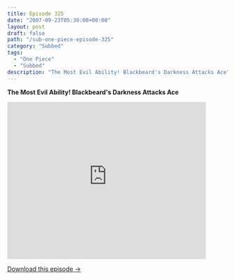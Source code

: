 ```yaml
---
title: Episode 325
date: "2007-09-23T05:30:00+00:00"
layout: post
draft: false
path: "/sub-one-piece-episode-325"
category: "Subbed"
tags:
  - "One Piece"
  - "Subbed"
description: "The Most Evil Ability! Blackbeard's Darkness Attacks Ace"
---
```


**The Most Evil Ability! Blackbeard's Darkness Attacks Ace**

<iframe width="640" height="360" src="https://www.rapidvideo.com/e/FXREKF2GHR" frameborder="0" marginwidth=0 marginheight=0 scrolling=no allowfullscreen style="max-width:90%;"></iframe>

<a href="http://ouo.io/qs/eCodkFEQ?s=https://www.rapidvideo.com/d/FXREKF2GHR" class="styled_a">Download this episode →</a>

